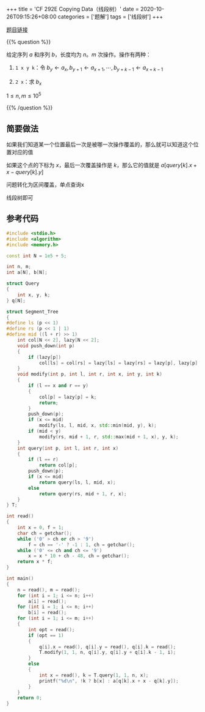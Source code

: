 +++
title = 'CF 292E Copying Data（线段树）'
date = 2020-10-26T09:15:26+08:00
categories = ['题解']
tags = ['线段树']
+++

[题目链接](https://codeforces.com/problemset/problem/292/E)

{{% question %}}

给定序列 $a$ 和序列 $b$，长度均为 $n$。$m$ 次操作。操作有两种：

1. `1 x y k`：令 $b_y\leftarrow a_x,b_{y+1}\leftarrow a_{x+1},\cdots,b_{y+k-1}\leftarrow a_{x+k-1}$

2. `2 x`：求 $b_x$

$1\le n,m\le 10^5$

{{% /question %}}

<!--more-->

## 简要做法

如果我们知道某一个位置最后一次是被哪一次操作覆盖的，那么就可以知道这个位置对应的值

如果这个点的下标为 $x$，最后一次覆盖操作是 $k$，那么它的值就是 $a[query[k].x + x - query[k].y]$

问题转化为区间覆盖，单点查询x

线段树即可

## 参考代码

```cpp
#include <stdio.h>
#include <algorithm>
#include <memory.h>

const int N = 1e5 + 5;

int n, m;
int a[N], b[N];

struct Query
{
    int x, y, k;
} q[N];

struct Segment_Tree
{
#define ls (p << 1)
#define rs (p << 1 | 1)
#define mid ((l + r) >> 1)
    int col[N << 2], lazy[N << 2];
    void push_down(int p)
    {
        if (lazy[p])
            col[ls] = col[rs] = lazy[ls] = lazy[rs] = lazy[p], lazy[p] = 0;
    }
    void modify(int p, int l, int r, int x, int y, int k)
    {
        if (l == x and r == y)
        {
            col[p] = lazy[p] = k;
            return;
        }
        push_down(p);
        if (x <= mid)
            modify(ls, l, mid, x, std::min(mid, y), k);
        if (mid < y)
            modify(rs, mid + 1, r, std::max(mid + 1, x), y, k);
    }
    int query(int p, int l, int r, int x)
    {
        if (l == r)
            return col[p];
        push_down(p);
        if (x <= mid)
            return query(ls, l, mid, x);
        else
            return query(rs, mid + 1, r, x);
    }
} T;

int read()
{
    int x = 0, f = 1;
    char ch = getchar();
    while ('0' > ch or ch > '9')
        f = ch == '-' ? -1 : 1, ch = getchar();
    while ('0' <= ch and ch <= '9')
        x = x * 10 + ch - 48, ch = getchar();
    return x * f;
}

int main()
{
    n = read(), m = read();
    for (int i = 1; i <= n; i++)
        a[i] = read();
    for (int i = 1; i <= n; i++)
        b[i] = read();
    for (int i = 1; i <= m; i++)
    {
        int opt = read();
        if (opt == 1)
        {
            q[i].x = read(), q[i].y = read(), q[i].k = read();
            T.modify(1, 1, n, q[i].y, q[i].y + q[i].k - 1, i);
        }
        else
        {
            int x = read(), k = T.query(1, 1, n, x);
            printf("%d\n", !k ? b[x] : a[q[k].x + x - q[k].y]);
        }
    }
    return 0;
}
```
